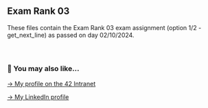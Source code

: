 ## Exam Rank 03

These files contain the Exam Rank 03 exam assignment (option 1/2 - get_next_line) as passed on day 02/10/2024.

<br>


##

### 🔄 You may also like...
[-> My profile on the 42 Intranet](https://profile.intra.42.fr/users/mgimon-c)

[-> My LinkedIn profile](https://www.linkedin.com/in/mgimon-c/)

